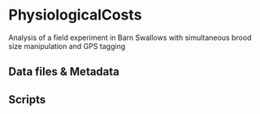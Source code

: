 # PhysiologicalCosts
Analysis of a field experiment in Barn Swallows with simultaneous brood size manipulation and GPS tagging

## Data files & Metadata

## Scripts
